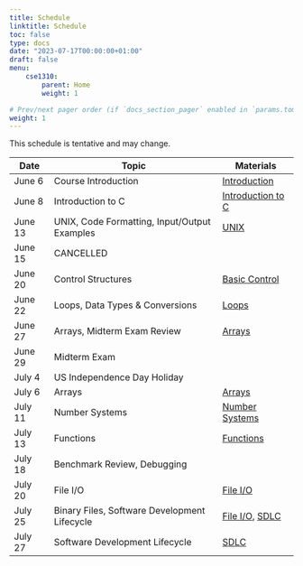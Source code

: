 ```yaml
---
title: Schedule
linktitle: Schedule
toc: false
type: docs
date: "2023-07-17T00:00:00+01:00"
draft: false
menu:
    cse1310:
        parent: Home
        weight: 1

# Prev/next pager order (if `docs_section_pager` enabled in `params.toml`)
weight: 1
---
```


This schedule is tentative and may change.

| Date    | Topic                                        | Materials                                                                                       |
|---------|----------------------------------------------|-------------------------------------------------------------------------------------------------|
| June 6  | Course Introduction                          | [Introduction](/teaching/cse1310/lectures/introduction.pdf)                                     |
| June 8  | Introduction to C                            | [Introduction to C](/teaching/cse1310/lectures/intro_to_c.pdf)                                  |
| June 13 | UNIX, Code Formatting, Input/Output Examples | [UNIX](/teaching/cse1310/lectures/unix.pdf)                                                     |
| June 15 | CANCELLED                                    |                                                                                                 |
| June 20 | Control Structures                           | [Basic Control](/teaching/cse1310/lectures/basic_control.pdf)                                   |
| June 22 | Loops, Data Types & Conversions              | [Loops](/teaching/cse1310/lectures/loops.pdf)                                                   |
| June 27 | Arrays, Midterm Exam Review                  | [Arrays](/teaching/cse1310/lectures/arrays.pdf)                                                 |
| June 29 | Midterm Exam                                 |                                                                                                 |
| July 4  | US Independence Day Holiday                  |                                                                                                 |
| July 6  | Arrays                                       | [Arrays](/teaching/cse1310/lectures/arrays.pdf)                                                 |
| July 11 | Number Systems                               | [Number Systems](/teaching/cse1310/lectures/number_systems.pdf)                                 |
| July 13 | Functions                                    | [Functions](/teaching/cse1310/lectures/functions.pdf)                                           |
| July 18 | Benchmark Review, Debugging                  |                                                                                                 |
| July 20 | File I/O                                     | [File I/O](/teaching/cse1310/lectures/file_io.pdf)                                              |
| July 25 | Binary Files, Software Development Lifecycle | [File I/O](/teaching/cse1310/lectures/file_io.pdf), [SDLC](/teaching/cse1310/lectures/sdlc.pdf) |
| July 27 | Software Development Lifecycle               | [SDLC](/teaching/cse1310/lectures/sdlc.pdf)                                                     |
